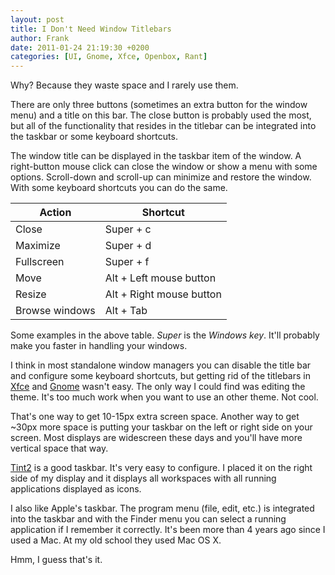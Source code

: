 ```yaml
---
layout: post
title: I Don't Need Window Titlebars
author: Frank
date: 2011-01-24 21:19:30 +0200
categories: [UI, Gnome, Xfce, Openbox, Rant]
---
```


Why? Because they waste space and I rarely use them.

There are only three buttons (sometimes an extra button for the window menu)
and a title on this bar. The close button is probably used the most, but all
of the functionality that resides in the titlebar can be integrated into the
taskbar or some keyboard shortcuts.

The window title can be displayed in the taskbar item of the window. A
right-button mouse click can close the window or show a menu with some options.
Scroll-down and scroll-up can minimize and restore the window. With some
keyboard shortcuts you can do the same.

<table>
  <thead>
    <tr>
      <th>Action</th>
      <th>Shortcut</th>
    </tr>
  </thead>
  <tbody>
    <tr>
      <td>Close</td>
      <td>Super + c</td>
    </tr>
    <tr>
      <td>Maximize</td>
      <td>Super + d</td>
    </tr>
    <tr>
      <td>Fullscreen</td>
      <td>Super + f</td>
    </tr>
    <tr>
      <td>Move</td>
      <td>Alt + Left mouse button</td>
    </tr>
    <tr>
      <td>Resize</td>
      <td>Alt + Right mouse button</td>
    </tr>
    <tr>
      <td>Browse windows</td>
      <td>Alt + Tab</td>
    </tr>
  </tbody>
</table>

Some examples in the above table. *Super* is the *Windows key*. It'll probably
make you faster in handling your windows.

I think in most standalone window managers you can disable the title bar and
configure some keyboard shortcuts, but getting rid of the titlebars in
[Xfce][2] and [Gnome][3] wasn't easy. The only way I could find was editing the
theme. It's too much work when you want to use an other theme. Not cool.

That's one way to get 10-15px extra screen space. Another way to get ~30px more
space is putting your taskbar on the left or right side on your screen. Most
displays are widescreen these days and you'll have more vertical space that way.

[Tint2][1] is a good taskbar. It's very easy to configure. I placed it on the
right side of my display and it displays all workspaces with all running
applications displayed as icons.

I also like Apple's taskbar. The program menu (file, edit, etc.) is integrated
into the taskbar and with the Finder menu you can select a running application
if I remember it correctly. It's been more than 4 years ago since I used a Mac.
At my old school they used Mac OS X.

Hmm, I guess that's it.


 [1]: https://code.google.com/p/tint2/
 [2]: http://www.xfce.org
 [3]: http://www.gnome.org/

